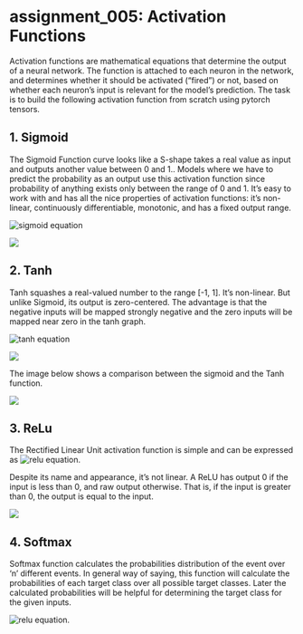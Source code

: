 # assignment_005: Activation Functions
Activation functions are mathematical equations that determine the output of a neural network. The function is attached to each neuron in the network, and determines whether it 
should be activated (“fired”) or not, based on whether each neuron’s input is relevant for the model’s prediction. The task is to build the following activation function from 
scratch using pytorch tensors.

## 1. Sigmoid
The Sigmoid Function curve looks like a S-shape takes a real value as input and outputs another value between 0 and 1.. Models where we have to predict the probability as an output use this activation function 
since probability of anything exists only between the range of 0 and 1. It’s easy to work with and has all the nice properties of activation functions: it’s non-linear, continuously differentiable, monotonic, and has a fixed output range.

<img src="https://latex.codecogs.com/svg.latex?\Large&space;f(x)=\frac{1}{1+e^{-x}}" title="sigmoid equation" />

![](https://github.com/hanoonaR/fseai_image_collection/blob/master/sigmoid.JPG)

## 2. Tanh
Tanh squashes a real-valued number to the range [-1, 1]. It’s non-linear. But unlike Sigmoid, its output is zero-centered. The advantage is that the negative inputs will be mapped strongly negative and the zero inputs will be mapped near zero in the tanh 
graph.

<img src="https://latex.codecogs.com/svg.latex?\Large&space;f(x)=\frac{e^{x}-e^{-x}}{e^{x}+e^{-x}}" title="tanh equation" />

![](https://github.com/hanoonaR/fseai_image_collection/blob/master/tanh.JPG)

The image below shows a comparison between the sigmoid and the Tanh function.

![](https://github.com/hanoonaR/fseai_image_collection/blob/master/sigmod_vs_tanh.JPG)

## 3. ReLu
The Rectified Linear Unit activation function is simple and can be expressed as 
<img src="https://latex.codecogs.com/svg.latex?\Large&space;f(x)=max(o,x)" title="relu equation" />. 

Despite its name and appearance, it’s not linear. A ReLU has output 0 if the input is less than 0, and raw output otherwise. That is, if the input is greater than 0, the output is equal to the input.

![](https://github.com/hanoonaR/fseai_image_collection/blob/master/relu.JPG)

## 4. Softmax
Softmax function calculates the probabilities distribution of the event over ‘n’ different events. In general way of saying, this function will calculate the probabilities of 
each target class over all possible target classes. Later the calculated probabilities will be helpful for determining the target class for the given inputs.

<img src="https://latex.codecogs.com/svg.latex?\Large&space;f(x_{j})=\frac{e^{x_{j}}}{\sum_{k=1}^{K}{e^{x_{k}}}" title="relu equation" />. 

